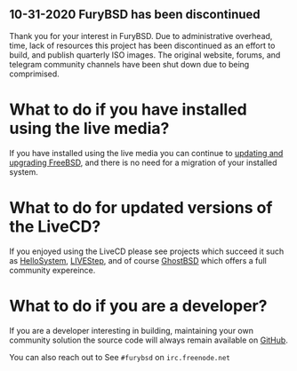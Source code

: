 ## 10-31-2020 FuryBSD has been discontinued

Thank you for your interest in FuryBSD.  Due to administrative overhead, time, lack of resources this project has been discontinued as an effort to build, and publish quarterly ISO images.  The original website, forums, and telegram community channels have been shut down due to being comprimised.  

# What to do if you have installed using the live media?
If you have installed using the live media you can continue to [updating and upgrading FreeBSD](https://www.freebsd.org/doc/handbook/updating-upgrading.html), and there is no need for a migration of your installed system.  

# What to do for updated versions of the LiveCD?
If you enjoyed using the LiveCD please see projects which succeed it such as [HelloSystem](https://github.com/helloSystem/ISO), [LIVEStep](https://github.com/probonopd/LIVEstep), and of course [GhostBSD](http://www.ghostbsd.org) which offers a full community expereince.  

# What to do if you are a developer?
If you are a developer interesting in building, maintaining your own community solution the source code will always remain available on [GitHub](https://github.com/furybsd/furybsd-livecd).

You can also reach out to 
See `#furybsd` on `irc.freenode.net` 
